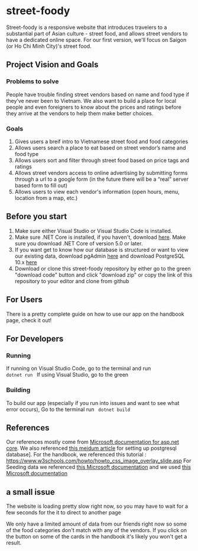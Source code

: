 # street-foody

Street-foody is a responsive website that introduces travelers to a substantial part of Asian culture - street food, and allows street vendors to have a dedicated online space. For our first version, we'll focus on Saigon (or Ho Chi Minh City)'s street food.


## Project Vision and Goals

### Problems to solve

People have trouble finding street vendors based on name and food type if they’ve never been to Vietnam. We also want to build a place for local people and even foreigners to know about the prices and ratings before they arrive at the vendors to help them make better choices. 

### Goals

1. Gives users a breif intro to Vietnamese street food and food categories 
2. Allows users search  a place to eat based on street vendor’s name and food type
3. Allows users sort and filter through street food based on price tags and ratings
4. Allows street vendors access to online advertising by submitting forms through a url to a google form (in the future there will be a “real” server based form to fill out)
5. Allows users to view each vendor's information (open hours, menu, location from a map, etc.)





## Before you start

1. Make sure either Visual Studio or Visual Studio Code is installed.
2. Make sure .NET Core is installed, if you haven't, download [here](https://dotnet.microsoft.com/download). Make sure you download .NET Core of version 5.0 or later.
3. If you want get to know how our database is structured or want to view our existing data, download pgAdmin [here](https://www.pgadmin.org) and download PostgreSQL 10.x [here](https://postgresapp.com/downloads.html)
4. Download or clone this street-foody repository by either go to the green "download code" button and click "download zip" or copy the link of this repository to your editor and clone from github



## For Users

There is a pretty complete guide on how to use our app on the handbook page, check it out! 


## For Developers 

### Running

If running on Visual Studio Code, go to the terminal and run  <code> dotnet run </code>
If using Visual Studio, go to the green

### Building

To build our app (especially if you run into issues and want to see what error occurs), 
Go to the terminal run <code> dotnet build </code>


 

## References 

Our references mostly come from [Microsoft documentation for asp.net core](https://docs.microsoft.com/en-us/aspnet/core/?view=aspnetcore-5.0).
We also referenced [this meidum article](https://medium.com/@agavatar/webapi-with-net-core-and-postgres-in-visual-studio-code-8b3587d12823) for setting up postgresql database]. For the handbook, we referenced this tutorial : https://www.w3schools.com/howto/howto_css_image_overlay_slide.asp For Seeding data we referenced [this Microsoft documentation](https://docs.microsoft.com/en-us/ef/core/modeling/data-seeding) and we used [this Microsoft documentation](https://docs.microsoft.com/en-us/aspnet/core/tutorials/first-mvc-app/adding-model?view=aspnetcore-5.0&tabs=visual-studio-code)


## a small issue 

The website is loading pretty slow right now, so you may have to wait for a few seconds for the it to direct to another page

We only have a limited amount of data from our friends right now so some of the food categories don't match with any of the vendors. If you click on the button on some of the cards in the handbook it's likely you won't get a result.


